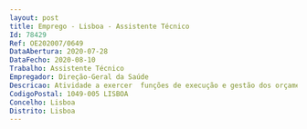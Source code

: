 ```yaml
--- 
layout: post
title: Emprego - Lisboa - Assistente Técnico
Id: 78429
Ref: OE202007/0649
DataAbertura: 2020-07-28
DataFecho: 2020-08-10
Trabalho: Assistente Técnico
Empregador: Direção-Geral da Saúde
Descricao: Atividade a exercer  funções de execução e gestão dos orçamentos de funcionamento da Direção Geral da Saúde  organização e manutenção da contabilidade, processamento e liquidação das despesas autorizadas, preparação dos pedidos de libertação de crédito por conta das dotações inscritas no Orçamento do Estado ou das despesas com compensação em receita  elaboração dos processos de despesa, verificação da sua legalidade e execução do processamento, registo, liquidação e pagamento das despesas dos orçamentos  atualização do cadastro e inventário dos bens do património e desenvolvimento das atividades de manutenção e conservação das instalações e dos equipamentos da Direção Geral da Saúde.
CodigoPostal: 1049-005 LISBOA
Concelho: Lisboa
Distrito: Lisboa
--- 
```

